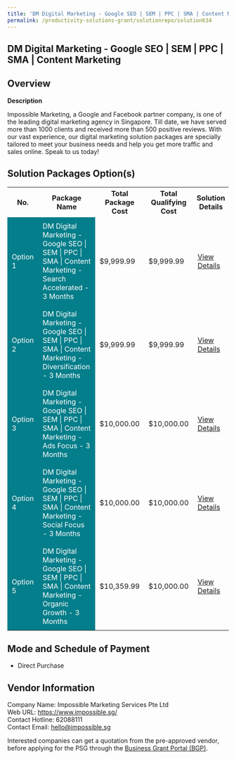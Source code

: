 ```yaml
---
title: 'DM Digital Marketing - Google SEO | SEM | PPC | SMA | Content Marketing'
permalink: /productivity-solutions-grant/solutionrepo/solution634
---
```


## DM Digital Marketing - Google SEO | SEM | PPC | SMA | Content Marketing

## Overview

**Description**

Impossible Marketing, a Google and Facebook partner company, is one of the leading digital marketing agency in Singapore. Till date, we have served more than 1000 clients and received more than 500 positive reviews. With our vast experience, our digital marketing solution packages are specially tailored to meet your business needs and help you get more traffic and sales online. Speak to us today!

## Solution Packages Option(s)

<table>
<tr>
<th><b>No.</b></th>
<th><b>Package Name</b></th>
<th><b>Total Package Cost</b></th>
<th><b>Total Qualifying Cost</b></th>
<th><b>Solution Details</b></th>
</tr>
<tr>
<td style='padding: 10px; background-color: #037E8A; color: #FFFFFF;'>Option 1</td>
<td style='padding: 10px; background-color: #037E8A; color: #FFFFFF;'>DM Digital Marketing - Google SEO | SEM | PPC | SMA | Content Marketing - Search Accelerated - 3 Months</td>
<td style='padding: 10px;'>$9,999.99</td>
<td style='padding: 10px;'>$9,999.99</td>
<td style='padding: 10px;'><a href='/images/psg/Desensitised_Impossible_Annex3_wef28July2022_part1.pdf' target='_blank'>View Details</a></td>
</tr>
<tr>
<td style='padding: 10px; background-color: #037E8A; color: #FFFFFF;'>Option 2</td>
<td style='padding: 10px; background-color: #037E8A; color: #FFFFFF;'>DM Digital Marketing - Google SEO | SEM | PPC | SMA | Content Marketing - Diversification - 3 Months</td>
<td style='padding: 10px;'>$9,999.99</td>
<td style='padding: 10px;'>$9,999.99</td>
<td style='padding: 10px;'><a href='/images/psg/Desensitised_Impossible_Annex3_wef28July2022_part2.pdf' target='_blank'>View Details</a></td>
</tr>
<tr>
<td style='padding: 10px; background-color: #037E8A; color: #FFFFFF;'>Option 3</td>
<td style='padding: 10px; background-color: #037E8A; color: #FFFFFF;'>DM Digital Marketing - Google SEO | SEM | PPC | SMA | Content Marketing - Ads Focus - 3 Months</td>
<td style='padding: 10px;'>$10,000.00</td>
<td style='padding: 10px;'>$10,000.00</td>
<td style='padding: 10px;'><a href='/images/psg/Desensitised_Impossible_Annex3_wef28July2022_part3.pdf' target='_blank'>View Details</a></td>
</tr>
<tr>
<td style='padding: 10px; background-color: #037E8A; color: #FFFFFF;'>Option 4</td>
<td style='padding: 10px; background-color: #037E8A; color: #FFFFFF;'>DM Digital Marketing - Google SEO | SEM | PPC | SMA | Content Marketing - Social Focus - 3 Months</td>
<td style='padding: 10px;'>$10,000.00</td>
<td style='padding: 10px;'>$10,000.00</td>
<td style='padding: 10px;'><a href='/images/psg/Desensitised_Impossible_Annex3_wef28July2022_part4.pdf' target='_blank'>View Details</a></td>
</tr>
<tr>
<td style='padding: 10px; background-color: #037E8A; color: #FFFFFF;'>Option 5</td>
<td style='padding: 10px; background-color: #037E8A; color: #FFFFFF;'>DM Digital Marketing - Google SEO | SEM | PPC | SMA | Content Marketing - Organic Growth - 3 Months</td>
<td style='padding: 10px;'>$10,359.99</td>
<td style='padding: 10px;'>$10,000.00</td>
<td style='padding: 10px;'><a href='/images/psg/Desensitised_Impossible_Annex3_wef28July2022_part5.pdf' target='_blank'>View Details</a></td>
</tr>
</table>

## Mode and Schedule of Payment

 - Direct Purchase

## Vendor Information

 Company Name: Impossible Marketing Services Pte Ltd<br>Web URL: https://www.impossible.sg/ <br>Contact Hotline: 62088111 <br>Contact Email: hello@impossible.sg <br>

Interested companies can get a quotation from the pre-approved vendor, before applying for the PSG through the <a href='https://www.businessgrants.gov.sg/' target='_blank' rel='noopener'>Business Grant Portal (BGP)</a>.

<script src="/jquery/resize-tables.js"></script>
